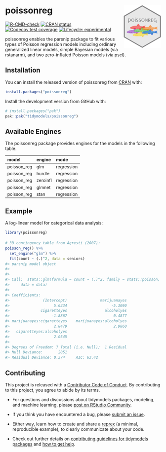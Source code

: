 
<!-- README.md is generated from README.Rmd. Please edit that file -->

# poissonreg <a href="https://poissonreg.tidymodels.org/"><img src="man/figures/logo.png" align="right" height="138" alt="Six fishes, each in a different color: red, green, orange, purple, yellow, blue." /></a>

<!-- badges: start -->

[![R-CMD-check](https://github.com/tidymodels/poissonreg/actions/workflows/R-CMD-check.yaml/badge.svg)](https://github.com/tidymodels/poissonreg/actions/workflows/R-CMD-check.yaml)
[![CRAN
status](https://www.r-pkg.org/badges/version/poissonreg)](https://CRAN.R-project.org/package=poissonreg)
[![Codecov test
coverage](https://codecov.io/gh/tidymodels/poissonreg/branch/main/graph/badge.svg)](https://app.codecov.io/gh/tidymodels/poissonreg?branch=main)
[![Lifecycle:
experimental](https://img.shields.io/badge/lifecycle-experimental-orange.svg)](https://lifecycle.r-lib.org/articles/stages.html)
<!-- badges: end -->

poissonreg enables the parsnip package to fit various types of Poisson
regression models including ordinary generalized linear models, simple
Bayesian models (via rstanarm), and two zero-inflated Poisson models
(via pscl).

## Installation

You can install the released version of poissonreg from
[CRAN](https://CRAN.R-project.org) with:

``` r
install.packages("poissonreg")
```

Install the development version from GitHub with:

``` r
# install.packages("pak")
pak::pak("tidymodels/poissonreg")
```

## Available Engines

The poissonreg package provides engines for the models in the following
table.

| model       | engine   | mode       |
|:------------|:---------|:-----------|
| poisson_reg | glm      | regression |
| poisson_reg | hurdle   | regression |
| poisson_reg | zeroinfl | regression |
| poisson_reg | glmnet   | regression |
| poisson_reg | stan     | regression |

## Example

A log-linear model for categorical data analysis:

``` r
library(poissonreg)

# 3D contingency table from Agresti (2007): 
poisson_reg() %>% 
  set_engine("glm") %>% 
  fit(count ~ (.)^2, data = seniors)
#> parsnip model object
#> 
#> 
#> Call:  stats::glm(formula = count ~ (.)^2, family = stats::poisson, 
#>     data = data)
#> 
#> Coefficients:
#>               (Intercept)               marijuanayes  
#>                    5.6334                    -5.3090  
#>              cigaretteyes                 alcoholyes  
#>                   -1.8867                     0.4877  
#> marijuanayes:cigaretteyes    marijuanayes:alcoholyes  
#>                    2.8479                     2.9860  
#>   cigaretteyes:alcoholyes  
#>                    2.0545  
#> 
#> Degrees of Freedom: 7 Total (i.e. Null);  1 Residual
#> Null Deviance:       2851 
#> Residual Deviance: 0.374     AIC: 63.42
```

## Contributing

This project is released with a [Contributor Code of
Conduct](https://www.contributor-covenant.org/version/2/1/CODE_OF_CONDUCT.html).
By contributing to this project, you agree to abide by its terms.

- For questions and discussions about tidymodels packages, modeling, and
  machine learning, please [post on RStudio
  Community](https://community.rstudio.com/new-topic?category_id=15&tags=tidymodels,question).

- If you think you have encountered a bug, please [submit an
  issue](https://github.com/tidymodels/poissonreg/issues).

- Either way, learn how to create and share a
  [reprex](https://reprex.tidyverse.org/articles/articles/learn-reprex.html)
  (a minimal, reproducible example), to clearly communicate about your
  code.

- Check out further details on [contributing guidelines for tidymodels
  packages](https://www.tidymodels.org/contribute/) and [how to get
  help](https://www.tidymodels.org/help/).
